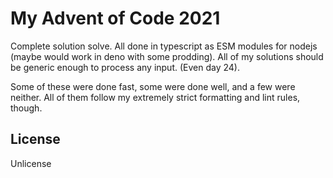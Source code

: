 # My Advent of Code 2021

Complete solution solve.
All done in typescript as ESM modules for nodejs (maybe would work in deno with some prodding).
All of my solutions should be generic enough to process any input. (Even day 24).

Some of these were done fast, some were done well, and a few were neither. All of them follow my extremely strict formatting and lint rules, though.

## License

Unlicense

